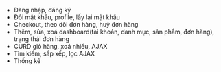  - Đăng nhập, đăng ký
 - Đổi mật khẩu, profile, lấy lại mật khẩu
 - Checkout, theo dõi đơn hàng, huỷ đơn hàng
 - Thêm, sửa, xoá dashboard(tài khoản, danh mục, sản phẩm, đơn hàng), trạng thái đơn hàng
 - CURD giỏ hàng, xoá nhiều, AJAX
 - Tìm kiếm, sắp xếp, lọc AJAX
 - Thống kê 